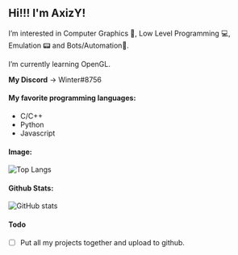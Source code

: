 ## Hi!!! I'm AxizY!

I’m interested in Computer Graphics 🔺, Low Level Programming 💻, Emulation 📟 and Bots/Automation🤖.

I’m currently learning OpenGL.

**My Discord** -> Winter#8756

#### My favorite programming languages:
  - C/C++
  - Python
  - Javascript

#### Image:
![Top Langs](https://github-readme-stats.vercel.app/api/top-langs/?username=axizy&theme=cobalt)

#### Github Stats:
![GitHub stats](https://github-readme-stats.vercel.app/api?username=axizy&show_icons=true&layout=compact&theme=cobalt&hideborder=true)

#### Todo
  - [ ] Put all my projects together and upload to github.
